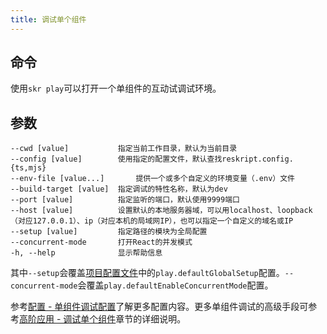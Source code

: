 ```yaml
---
title: 调试单个组件
---
```


## 命令

使用`skr play`可以打开一个单组件的互动试调试环境。

## 参数

```
--cwd [value]           指定当前工作目录，默认为当前目录
--config [value]        使用指定的配置文件，默认查找reskript.config.{ts,mjs}
--env-file [value...]       提供一个或多个自定义的环境变量（.env）文件
--build-target [value]  指定调试的特性名称，默认为dev
--port [value]          指定监听的端口，默认使用9999端口
--host [value]          设置默认的本地服务器域，可以用localhost、loopback（对应127.0.0.1）、ip（对应本机的局域网IP），也可以指定一个自定义的域名或IP
--setup [value]         指定路径的模块为全局配置
--concurrent-mode       打开React的并发模式
-h, --help              显示帮助信息
```

其中`--setup`会覆盖[项目配置文件](../settings#配置文件路径)中的`play.defaultGlobalSetup`配置。`--concurrent-mode`会覆盖`play.defaultEnableConcurrentMode`配置。

参考[配置 - 单组件调试配置](../settings/play)了解更多配置内容。更多单组件调试的高级手段可参考[高阶应用 - 调试单个组件](../advanced/debug-component)章节的详细说明。
